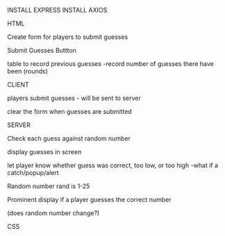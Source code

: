 INSTALL EXPRESS
INSTALL AXIOS


HTML

Create form for players to submit guesses

Submit Guesses Buttton

table to record previous guesses
 -record number of guesses there have been (rounds)





CLIENT 

players submit guesses
    - will be sent to server

clear the form when guesses are submitted



SERVER


Check each guess against random number

display guesses in screen

let player know whether guess was correct, too low, or too high
  -what if a catch/popup/alert

Random number rand is 1-25

Prominent display if a player guesses the correct number

(does random number change?)

CSS